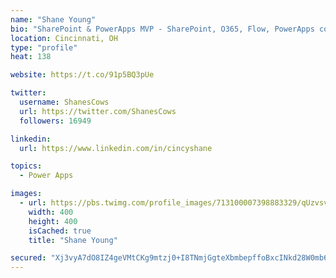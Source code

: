 ```yaml
---
name: "Shane Young"
bio: "SharePoint & PowerApps MVP - SharePoint, O365, Flow, PowerApps consulting? @PowerApps911 | Pure Snark? You found it."
location: Cincinnati, OH
type: "profile"
heat: 138

website: https://t.co/91p5BQ3pUe

twitter:
  username: ShanesCows
  url: https://twitter.com/ShanesCows
  followers: 16949

linkedin:
  url: https://www.linkedin.com/in/cincyshane

topics:
  - Power Apps

images:
  - url: https://pbs.twimg.com/profile_images/713100007398883329/qUzvsvQ3_400x400.jpg
    width: 400
    height: 400
    isCached: true
    title: "Shane Young"

secured: "Xj3vyA7dO8IZ4geVMtCKg9mtzj0+I8TNmjGgteXbmbepffoBxcINkd28W0mb6izbIOgeblPSibMLTO3heCa8+xFhwQwgjrtcPbTM+htG6BSq8utwZ8TO2sHpO2M4HSqWefzxWZYDQHkVIoNim3ZMeB8UpVKn0wdXu1zT2ISoQQjC/Pk301jwmNyACr1pErNd43NTiTSOYZdNRQ0Dw4egbQXsWQvfkOSL32cP6z34DmM+I+e0ztLdteJ3HQyGem/ILkiPWPgMEYN360nb86Vv7auOAtiOts61N5QkeuSYRmtiINb6uAglhbBKwUyCYt2r9Uc/ePcHzQ7rX1LxCWhfy2sIaUW6vUjPHEdIhie6yC3IPx985778DjpWXgSIO4FUO3CR7UnZ2H5AHc8upQarG+V4hdlOrhd3Oa4w2Lyfb38=;MFlbIOKlWQQSN1uIgRnekQ=="
---
```


